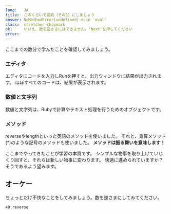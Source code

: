 ```yaml
---
lang:   JA
title:  このくらいで要約（その1）にしましょう
answer: NoMethodError|undefined|-e:in `eval'
class:  stretcher chapmark
ok:     いいえ、数を逆さまにはできません。'Next'を押してください
error:  
---
```


ここまでの数分で学んだことを確認してみましょう。

### エディタ
エディタにコードを入力しRunを押すと、出力ウィンドウに結果が出力されます。
ほぼすべてのコードは、結果が表示されます。

### 数値と文字列
数値と文字列は、Rubyで計算やテキスト処理を行うためのオブジェクトです。

### メソッド
reverseやlengthといった英語のメソッドを使いました。
それと、乗算メソッド(\*)のような記号のメソッドも使いました。
__メソッドは振る舞いを意味します！__

ここまでやってきたことが学習の本質です。
シンプルな物事を取り上げていじくり回すと、それらは新しい物事に変わります。
快適に進められていますか？そうであるよう望みます。

## オーケー
ちょっとだけ不快なことをしてみましょう。数を逆さまにしてみてください。

    40.reverse

